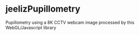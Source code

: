 # jeelizPupillometry
Pupillometry using a 8K CCTV webcam image processed by this WebGL/Javascript library
